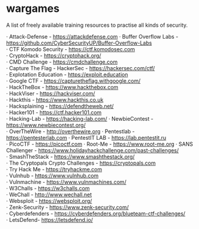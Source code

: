 # wargames
A list of freely available training resources to practise all kinds of security.

· Attack-Defense - https://attackdefense.com
· Buffer Overflow Labs - https://github.com/CyberSecurityUP/Buffer-Overflow-Labs  
· CTF Komodo Security - https://ctf.komodosec.com  
· CryptoHack - https://cryptohack.org/  
· CMD Challenge - https://cmdchallenge.com  
· Capture The Flag - HackerSec - https://hackersec.com/ctf/  
· Explotation Education - https://exploit.education  
· Google CTF - https://capturetheflag.withgoogle.com/  
· HackTheBox - https://www.hackthebox.com  
· HackViser - https://hackviser.com/  
· Hackthis - https://www.hackthis.co.uk  
· Hacksplaining - https://defendtheweb.net/  
· Hacker101 - https://ctf.hacker101.com  
· Hacking-Lab - https://hacking-lab.com/
· NewbieContest - https://www.newbiecontest.org/  
· OverTheWire - http://overthewire.org
· Pentestlab - https://pentesterlab.com
· PentestIT LAB - https://lab.pentestit.ru  
· PicoCTF - https://picoctf.com
· Root-Me - https://www.root-me.org
· SANS Challenger - https://www.holidayhackchallenge.com/past-challenges/  
· SmashTheStack - https://www.smashthestack.org/  
· The Cryptopals Crypto Challenges - https://cryptopals.com  
· Try Hack Me - https://tryhackme.com  
· Vulnhub - https://www.vulnhub.com  
· Vulnmachine - https://www.vulnmachines.com/  
· W3Challs - https://w3challs.com  
· WeChall - http://www.wechall.net  
· Websploit - https://websploit.org/  
· Zenk-Security - https://www.zenk-security.com/  
· Cyberdefenders - https://cyberdefenders.org/blueteam-ctf-challenges/  
· LetsDefend- https://letsdefend.io/
